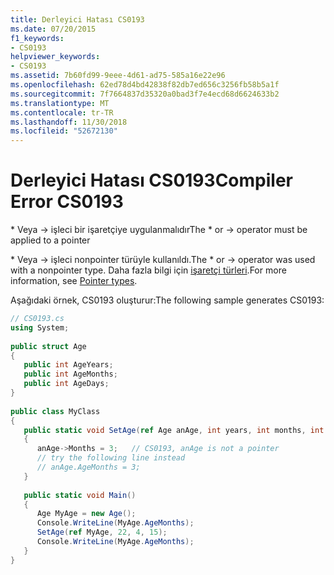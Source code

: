 ```yaml
---
title: Derleyici Hatası CS0193
ms.date: 07/20/2015
f1_keywords:
- CS0193
helpviewer_keywords:
- CS0193
ms.assetid: 7b60fd99-9eee-4d61-ad75-585a16e22e96
ms.openlocfilehash: 62ed78d4bd42838f82db7ed656c3256fb58b5a1f
ms.sourcegitcommit: 7f7664837d35320a0bad3f7e4ecd68d6624633b2
ms.translationtype: MT
ms.contentlocale: tr-TR
ms.lasthandoff: 11/30/2018
ms.locfileid: "52672130"
---
```

# <a name="compiler-error-cs0193"></a><span data-ttu-id="e1efa-102">Derleyici Hatası CS0193</span><span class="sxs-lookup"><span data-stu-id="e1efa-102">Compiler Error CS0193</span></span>

<span data-ttu-id="e1efa-103">\* Veya -> işleci bir işaretçiye uygulanmalıdır</span><span class="sxs-lookup"><span data-stu-id="e1efa-103">The \* or -> operator must be applied to a pointer</span></span>  
  
<span data-ttu-id="e1efa-104">\* Veya -> işleci nonpointer türüyle kullanıldı.</span><span class="sxs-lookup"><span data-stu-id="e1efa-104">The \* or -> operator was used with a nonpointer type.</span></span> <span data-ttu-id="e1efa-105">Daha fazla bilgi için [işaretçi türleri](../../csharp/programming-guide/unsafe-code-pointers/pointer-types.md).</span><span class="sxs-lookup"><span data-stu-id="e1efa-105">For more information, see [Pointer types](../../csharp/programming-guide/unsafe-code-pointers/pointer-types.md).</span></span>  
  
 <span data-ttu-id="e1efa-106">Aşağıdaki örnek, CS0193 oluşturur:</span><span class="sxs-lookup"><span data-stu-id="e1efa-106">The following sample generates CS0193:</span></span>  
  
```csharp  
// CS0193.cs  
using System;  
  
public struct Age  
{  
   public int AgeYears;  
   public int AgeMonths;  
   public int AgeDays;  
}  
  
public class MyClass  
{  
   public static void SetAge(ref Age anAge, int years, int months, int days)  
   {  
      anAge->Months = 3;   // CS0193, anAge is not a pointer  
      // try the following line instead  
      // anAge.AgeMonths = 3;  
   }  
  
   public static void Main()  
   {  
      Age MyAge = new Age();  
      Console.WriteLine(MyAge.AgeMonths);  
      SetAge(ref MyAge, 22, 4, 15);  
      Console.WriteLine(MyAge.AgeMonths);  
   }  
}  
```
